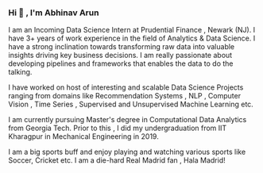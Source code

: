 ### Hi 👋 , I'm Abhinav Arun

I am an Incoming Data Science Intern at Prudential Finance , Newark (NJ). I have 3+ years of work experience in the field of Analytics & Data Science. I have a strong inclination towards transforming raw data into valuable insights driving key business decisions. I am really passionate about developing pipelines and frameworks that enables the data to do the talking.

I have worked on host of interesting and scalable Data Science Projects ranging from domains like Recommendation Systems , NLP , Computer Vision , Time Series , Supervised and Unsupervised Machine Learning etc.

I am currently pursuing Master's degree in Computational Data Analytics from Georgia Tech. Prior to this , I did my undergraduation from IIT Kharagpur in Mechanical Engineering in 2019. 

I am a big sports buff and enjoy playing and watching various sports like Soccer, Cricket etc. I am a die-hard Real Madrid fan , Hala Madrid! 




<!--
**Abhi23run/abhi23run** is a ✨ _special_ ✨ repository because its `README.md` (this file) appears on your GitHub profile.

Here are some ideas to get you started:

- 🔭 I’m currently working on ...
- 🌱 I’m currently learning ...
- 👯 I’m looking to collaborate on ...
- 🤔 I’m looking for help with ...
- 💬 Ask me about ...
- 📫 How to reach me: ...
- 😄 Pronouns: ...
- ⚡ Fun fact: ...
-->
